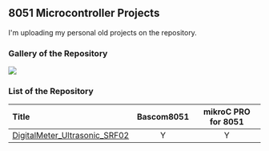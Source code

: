 ## 8051 Microcontroller Projects
I'm uploading my personal old projects on the repository.

### Gallery of the Repository
![](DigitalMeter_Ultrasonic_SRF02/Pictures/Album.png)

### List of the Repository
|Title|Bascom8051|mikroC PRO for 8051|
|:----|:-------:|:-----------:|
|[DigitalMeter_Ultrasonic_SRF02](DigitalMeter_Ultrasonic_SRF02)|Y|Y|